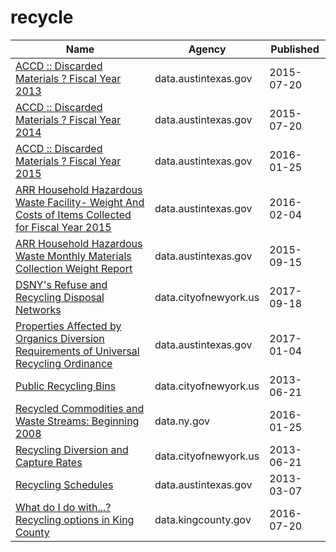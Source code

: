# recycle

Name | Agency | Published
---- | ---- | ---------
[ACCD :: Discarded Materials ? Fiscal Year 2013](../socrata/y6ng-5ymj.md) | data.austintexas.gov | 2015-07-20
[ACCD :: Discarded Materials ? Fiscal Year 2014](../socrata/2e3p-8zzy.md) | data.austintexas.gov | 2015-07-20
[ACCD :: Discarded Materials ? Fiscal Year 2015](../socrata/bvdj-b937.md) | data.austintexas.gov | 2016-01-25
[ARR Household Hazardous Waste Facility- Weight And Costs of Items Collected for Fiscal Year 2015](../socrata/jnev-h7d5.md) | data.austintexas.gov | 2016-02-04
[ARR Household Hazardous Waste Monthly Materials Collection Weight Report](../socrata/jhra-82n2.md) | data.austintexas.gov | 2015-09-15
[DSNY's Refuse and Recycling Disposal Networks](../socrata/kzmz-ivhb.md) | data.cityofnewyork.us | 2017-09-18
[Properties Affected by Organics Diversion Requirements of Universal Recycling Ordinance](../socrata/a3pf-9u7n.md) | data.austintexas.gov | 2017-01-04
[Public Recycling Bins](../socrata/sxx4-xhzg.md) | data.cityofnewyork.us | 2013-06-21
[Recycled Commodities and Waste Streams: Beginning 2008](../socrata/cqfk-4aw6.md) | data.ny.gov | 2016-01-25
[Recycling Diversion and Capture Rates](../socrata/gaq9-z3hz.md) | data.cityofnewyork.us | 2013-06-21
[Recycling Schedules](../socrata/rfif-mmvg.md) | data.austintexas.gov | 2013-03-07
[What do I do with...? Recycling options in King County](../socrata/zqwi-c5q3.md) | data.kingcounty.gov | 2016-07-20

